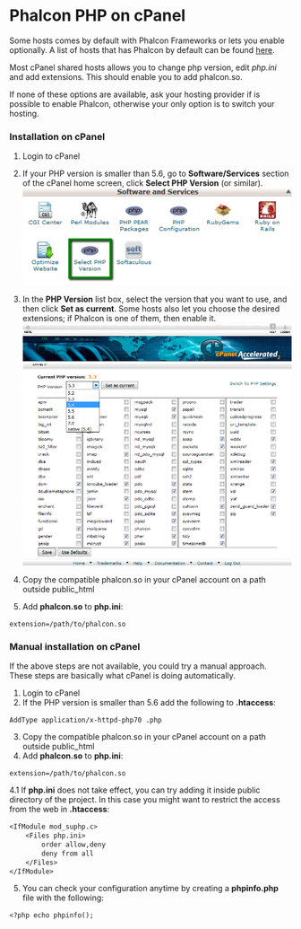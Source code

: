 # Phalcon PHP on cPanel

Some hosts comes by default with Phalcon Frameworks or lets you enable optionally. A list of hosts that has Phalcon by default can be found [here](https://phalconphp.com/en/hosting).

Most cPanel shared hosts allows you to change php version, edit _php.ini_ and add extensions. This should enable you to add phalcon.so.

If none of these options are available, ask your hosting provider if is possible to enable Phalcon, otherwise your only option is to switch your hosting.

  
### Installation on cPanel
1. Login to cPanel
2. If your PHP version is smaller than 5.6, go to **Software/Services** section of the cPanel home screen, click **Select PHP Version** (or similar).  
![Select PHP version image](resources/php_selector_01.png)
  
3. In the **PHP Version** list box, select the version that you want to use, and then click **Set as current**. Some hosts also let you choose the desired extensions; if Phalcon is one of them, then enable it.  
![Select current PHP version image](resources/php_selector_02.png)
  
4. Copy the compatible phalcon.so in your cPanel account on a path outside public_html
5. Add **phalcon.so** to **php.ini**:
```
extension=/path/to/phalcon.so
```
  
  
### Manual installation on cPanel
If the above steps are not available, you could try a manual approach. These steps are basically what cPanel is doing automatically.

1. Login to cPanel
2. If the PHP version is smaller than 5.6 add the following to **.htaccess**:
```
AddType application/x-httpd-php70 .php
```
3. Copy the compatible phalcon.so in your cPanel account on a path outside public_html
4. Add **phalcon.so** to **php.ini**:
```
extension=/path/to/phalcon.so
```
   4.1 If **php.ini** does not take effect, you can try adding it inside public directory of the project. In this case you might want to restrict the access from the web in **.htaccess**:
```
<IfModule mod_suphp.c>
    <Files php.ini>
        order allow,deny
        deny from all
    </Files>
</IfModule>
```
5. You can check your configuration anytime by creating a **phpinfo.php** file with the following:
```
<?php echo phpinfo();
```